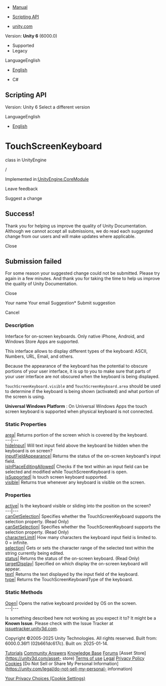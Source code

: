 [ ]()

  * [Manual](../Manual/index.html)
  * [Scripting API](../ScriptReference/index.html)

  * [unity.com](https://unity.com/)

Version: **Unity 6** (6000.0)

  * Supported
  * Legacy

LanguageEnglish

  * [English]()

  * C#

[ ](https://docs.unity3d.com)

## Scripting API

Version: Unity 6 Select a different version

LanguageEnglish

  * [English]()

# TouchScreenKeyboard

class in UnityEngine

/

Implemented in:[UnityEngine.CoreModule](UnityEngine.CoreModule.html)

Leave feedback

Suggest a change

## Success!

Thank you for helping us improve the quality of Unity Documentation. Although
we cannot accept all submissions, we do read each suggested change from our
users and will make updates where applicable.

Close

## Submission failed

For some reason your suggested change could not be submitted. Please <a>try
again</a> in a few minutes. And thank you for taking the time to help us
improve the quality of Unity Documentation.

Close

Your name Your email Suggestion* Submit suggestion

Cancel

[ ]()

### Description

Interface for on-screen keyboards. Only native iPhone, Android, and Windows
Store Apps are supported.

This interface allows to display different types of the keyboard: ASCII,
Numbers, URL, Email, and others.  
  
Because the appearance of the keyboard has the potential to obscure portions
of your user interface, it is up to you to make sure that parts of your user
interface are not obscured when the keyboard is being displayed.  
  
`TouchScreenKeyboard.visible` and `TouchScreenKeyboard.area` should be used to
determine if the keyboard is being shown (activated) and what portion of the
screen is using.  
  
**Universal Windows Platform** : On Universal Windows Apps the touch screen
keyboard is supported when physical keyboard is not connected.

### Static Properties

[area](TouchScreenKeyboard-area.html)| Returns portion of the screen which is
covered by the keyboard.  
---|---  
[hideInput](TouchScreenKeyboard-hideInput.html)| Will text input field above
the keyboard be hidden when the keyboard is on screen?  
[inputFieldAppearance](TouchScreenKeyboard-inputFieldAppearance.html)| Returns
the status of the on-screen keyboard's input field.  
[isInPlaceEditingAllowed](TouchScreenKeyboard-isInPlaceEditingAllowed.html)|
Checks if the text within an input field can be selected and modified while
TouchScreenKeyboard is open.  
[isSupported](TouchScreenKeyboard-isSupported.html)| Is touch screen keyboard
supported.  
[visible](TouchScreenKeyboard-visible.html)| Returns true whenever any
keyboard is visible on the screen.  
  
### Properties

[active](TouchScreenKeyboard-active.html)| Is the keyboard visible or sliding
into the position on the screen?  
---|---  
[canGetSelection](TouchScreenKeyboard-canGetSelection.html)| Specifies whether
the TouchScreenKeyboard supports the selection property. (Read Only)  
[canSetSelection](TouchScreenKeyboard-canSetSelection.html)| Specifies whether
the TouchScreenKeyboard supports the selection property. (Read Only)  
[characterLimit](TouchScreenKeyboard-characterLimit.html)| How many characters
the keyboard input field is limited to. 0 = infinite.  
[selection](TouchScreenKeyboard-selection.html)| Gets or sets the character
range of the selected text within the string currently being edited.  
[status](TouchScreenKeyboard-status.html)| Returns the status of the on-screen
keyboard. (Read Only)  
[targetDisplay](TouchScreenKeyboard-targetDisplay.html)| Specified on which
display the on-screen keyboard will appear.  
[text](TouchScreenKeyboard-text.html)| Returns the text displayed by the input
field of the keyboard.  
[type](TouchScreenKeyboard-type.html)| Returns the TouchScreenKeyboardType of
the keyboard.  
  
### Static Methods

[Open](TouchScreenKeyboard.Open.html)| Opens the native keyboard provided by
OS on the screen.  
---|---  
  
Is something described here not working as you expect it to? It might be a
**Known Issue**. Please check with the Issue Tracker at
[issuetracker.unity3d.com](https://issuetracker.unity3d.com).

Copyright ©2005-2025 Unity Technologies. All rights reserved. Built from:
6000.0.36f1 (02b661dc617c). Built on: 2025-01-14.

[Tutorials](https://unity3d.com/learn) [Community
Answers](https://answers.unity3d.com) [Knowledge
Base](https://support.unity3d.com/hc/en-us)
[Forums](https://forum.unity3d.com) [Asset Store](https://unity3d.com/asset-
store) [Terms of use](https://docs.unity3d.com/Manual/TermsOfUse.html)
[Legal](https://unity.com/legal) [Privacy
Policy](https://unity.com/legal/privacy-policy)
[Cookies](https://unity.com/legal/cookie-policy) [Do Not Sell or Share My
Personal Information](https://unity.com/legal/do-not-sell-my-personal-
information)

[Your Privacy Choices (Cookie Settings)](javascript:void\(0\);)

